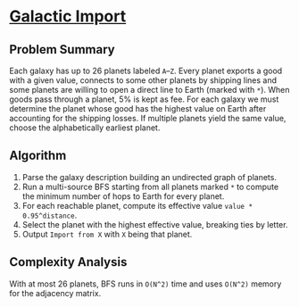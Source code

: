 # [Galactic Import](https://www.spoj.com/problems/IMPORT/)

## Problem Summary
Each galaxy has up to 26 planets labeled `A`–`Z`. Every planet exports a good with a given value, connects to some other planets by
shipping lines and some planets are willing to open a direct line to Earth (marked with `*`). When goods pass through a planet,
5% is kept as fee. For each galaxy we must determine the planet whose good has the highest value on Earth after accounting for the
shipping losses. If multiple planets yield the same value, choose the alphabetically earliest planet.

## Algorithm
1. Parse the galaxy description building an undirected graph of planets.
2. Run a multi-source BFS starting from all planets marked `*` to compute the minimum number of hops to Earth for every planet.
3. For each reachable planet, compute its effective value `value * 0.95^distance`.
4. Select the planet with the highest effective value, breaking ties by letter.
5. Output `Import from X` with `X` being that planet.

## Complexity Analysis
With at most 26 planets, BFS runs in `O(N^2)` time and uses `O(N^2)` memory for the adjacency matrix.
